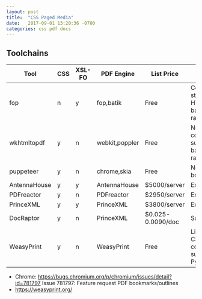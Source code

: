 ```yaml
---
layout: post
title:  "CSS Paged Media"
date:   2017-09-01 13:20:36 -0700
categories: css pdf docs
---
```


## Toolchains

| Tool         | CSS | XSL-FO | PDF Engine     | List Price        | Issues                                              |
|--------------|-----|--------|----------------|-------------------|-----------------------------------------------------|
| fop          | n   | y      | fop,batik      | Free              | Complex styling; No HTML+CSS, bad SVG rasterization |
| wkhtmltopdf  | y   | n      | webkit,poppler | Free              | No CSS3 column support, bad SVG rasterization       |
| puppeteer    | y   | n      | chrome,skia    | Free              | No PDF bookmarks                                    |
| AntennaHouse | y   | y      | AntennaHouse   | $5000/server      | Expensive                                           |
| PDFreactor   | y   | n      | PDFreactor     | $2950/server      | Expensive                                           |
| PrinceXML    | y   | y      | PrinceXML      | $3800/server      | Expensive                                           |
| DocRaptor    | y   | n      | PrinceXML      | $0.025-0.0090/doc | SaaS                                                |
| WeasyPrint   | y   | n      | WeasyPrint     | Free              | Limited CSS3 column support, Python3.4+             |

-   Chrome: <https://bugs.chromium.org/p/chromium/issues/detail?id=781797> Issue 781797: Feature request PDF bookmarks/outlines
-   <https://weasyprint.org/>


